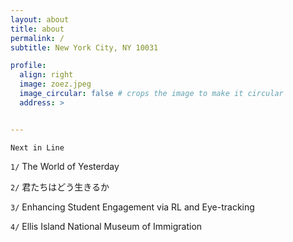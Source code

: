 ```yaml
---
layout: about
title: about
permalink: /
subtitle: New York City, NY 10031

profile:
  align: right
  image: zoez.jpeg
  image_circular: false # crops the image to make it circular
  address: >


---
```


`Next in Line`

`1/` The World of Yesterday 

`2/` 君たちはどう生きるか

`3/` Enhancing Student Engagement via RL and Eye-tracking

`4/` Ellis Island National Museum of Immigration


